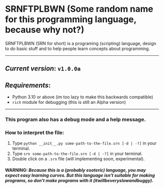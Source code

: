 # SRNFTPLBWN (Some random name for this programming language, because why not?)

SRNFTPLBWN (SRN for short) is a programing (scripting) language, design to do basic stuff and to help people learn concepts about programming.

---
## _Current version_: `v1.0.0a`

## _Requirements_:
 - Python 3.10 or above (im too lazy to make this backwards compatible)
 - `rich` module for debugging (this is still an Alpha version)

---
### This program also has a debug mode and a help message.
### How to interpret the file:
1. Type `python __init__.py some-path-to-the-file.srn [-d | -?]` in your terminal.
2. Type `srn some-path-to-the-file.srn [-d | -?]` in your terminal.
3. Double click on a `.srn` file (will implementing soon, experimental).

#### **WARNING:** _Because this is a (probably esoteric) language, you may expect easy learning curves. But this language isn't suitable for making programs, so don't make programs with it (itwillbeveryslowandbuggy)._

